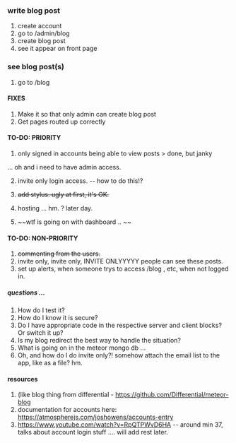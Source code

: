 ### write blog post
1. create account
2. go to /admin/blog
3. create blog post
4. see it appear on front page 

### see blog post(s)
1. go to /blog 

#### FIXES 
1. Make it so that only admin can create blog post 
2. Get pages routed up correctly 

#### TO-DO: PRIORITY
1. only signed in accounts being able to view posts > done, but janky 

... oh and i need to have admin access. 

2. invite only login access. -- how to do this!?

3. ~~add stylus. ugly at first, it's OK.~~

4. hosting ... hm. ? later day. 

5. ~~wtf is going on with dashboard .. ~~

#### TO-DO: NON-PRIORITY
1. ~~commenting from the users.~~
2. invite only, invite only, INVITE ONLYYYYY people can see these posts. 
3. set up alerts, when someone trys to access /blog , etc, when not logged in.

##### questions ... 
1. How do I test it?
2. How do I know it is secure?
3. Do I have appropriate code in the respective server and client blocks? Or switch it up?
4. Is my blog redirect the best way to handle the situation?
5. What is going on in the meteor mongo db ... 
6. Oh, and how do I do invite only?! somehow attach the email list to the app, like as a file? hm. 

#### resources
1. (like blog thing from differential - https://github.com/Differential/meteor-blog
2. documentation for accounts here: https://atmospherejs.com/joshowens/accounts-entry
3. https://www.youtube.com/watch?v=RpQTPWvD6HA -- around min 37, talks about account login stuff
.... will add rest later. 

